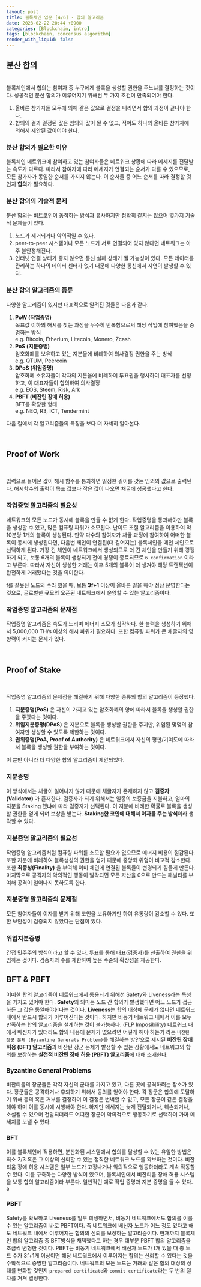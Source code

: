 ```yaml
---
layout: post
title: 블록체인 입문 [4/6] - 합의 알고리즘
date: 2023-02-22 20:44 +0900
categories: [Blockchain, intro]
tags: [blockchain, concensus algorithm]
render_with_liquid: false
---
```


## 분산 합의

<br>
블록체인에서 합의는 참여자 중 누구에게 블록을 생성할 권한을 주느냐를 결정하는 것이다. 성공적인 분산 합의가 이루어지기 위해선 두 가지 조건이 만족되어야 한다.

1. 올바른 참가자들 모두에 의해 같은 값으로 결정을 내리면서 합의 과정이 끝나야 한다.
2. 합의의 결과 결정된 값은 임의의 값이 될 수 없고, 적어도 하나의 올바른 참가자에 의해서 제안된 값이어야 한다.

### 분산 합의가 필요한 이유

블록체인 네트워크에 참여하고 있는 참여자들은 네트워크 상황에 따라 메세지를 전달받는 속도가 다르다. 따라서 참여자에 따라 메세지가 연결되는 순서가 다를 수 있으므로, 모든 참가자가 동일한 순서를 가지지 않는다. 이 순서들 중 어느 순서를 따라 결정할 것인지 **합의**가 필요하다.

### 분산 합의의 기술적 문제

분산 합의는 비트코인이 동작하는 방식과 유사하지만 정확히 같지는 않으며 몇가지 기술적 문제들이 있다.

1. 노드가 제거되거나 악의적일 수 있다.
2. peer-to-peer 시스템이나 모든 노드가 서로 연결되어 있지 않다면 네트워크는 아주 불안정해진다.
3. 인터넷 연결 상태가 좋지 않으면 통신 실패 상태가 될 가능성이 있다.
   모든 데이터를 관리하는 하나의 데이터 센터가 없기 때문에 다양한 통신에서 지연이 발생할 수 있다.

### 분산 합의 알고리즘의 종류

다양한 알고리즘이 있지만 대표적으로 알려진 것들은 다음과 같다.

1. **PoW (작업증명)**<br>
   목표값 이하의 해시를 찾는 과정을 무수히 반복함으로써 해당 작업에 참여했음을 증명하는 방식<br>
   e.g. Bitcoin, Etherium, Litecoin, Monero, Zcash
2. **PoS (지분증명)**<br>
   암호화폐를 보유하고 있는 지분율에 비례하여 의사결정 권한을 주는 방식<br>
   e.g. QTUM, Peercoin
3. **DPoS (위임증명)**<br>
   암호화폐 소유자들이 각자의 지분율에 비례하여 투표권을 행사하여 대표자를 선정하고, 이 대표자들이 합의하여 의사결정<br>
   e.g. EOS, Steem, Risk, Ark
4. **PBFT (비잔틴 장애 허용)**<br>
   BFT를 확장한 형태<br>
   e.g. NEO, R3, ICT, Tendermint

다음 절에서 각 알고리즘들의 특징을 보다 더 자세히 알아본다.

<br>

## Proof of Work

<br>

입력으로 들어온 값이 해시 함수를 통과하면 일정한 길이를 갖는 임의의 값으로 출력된다. 해시함수의 출력이 목표 값보다 작은 값이 나오면 채굴에 성공했다고 한다.

### 작업증명 알고리즘의 필요성

네트워크의 모든 노드가 동시에 블록을 만들 수 없게 한다. 작업증명을 통과해야만 블록을 생성할 수 있고, 많은 컴퓨팅 파워가 소모된다. 난이도 조절 알고리즘을 이용하여 약 10분당 1개의 블록이 생성된다. 만약 다수의 참여자가 채굴 과정에 참여하여 어떠한 블록이 동시에 생성된다면, 다음번 체인이 연결된(더 길어지는) 블록체인을 메인 체인으로 선택하게 된다. 가장 긴 체인이 네트워크에서 생성되므로 더 긴 체인을 만들기 위해 경쟁하게 되고, 보통 6개의 블록이 생성되기 전에 경쟁이 종료되므로 `6 confirmation` 이라고 부른다. 따라서 자신이 생성한 거래는 이후 5개의 블록이 더 생겨야 해당 트랜잭션이 완전하게 거래됐다는 것을 의미한다.

f를 잘못된 노드의 수라 했을 때, 보통 **3f+1** 이상이 올바른 일을 해야 정상 운영한다는 것으로, 글로벌한 규모의 오픈된 네트워크에서 운영할 수 있는 알고리즘이다.

### 작업증명 알고리즘의 문제점

작업증명 알고리즘은 속도가 느리며 에너지 소모가 심각하다. 한 블럭을 생성하기 위해서 5,000,000 TH/s 이상의 해시 파워가 필요하다. 또한 컴퓨팅 파워가 큰 채굴자의 영향력이 커지는 문제가 있다.

<br>

## Proof of Stake

<br>

작업증명 알고리즘의 문제점을 해결하기 위해 다양한 종류의 합의 알고리즘이 등장했다.

1. **지분증명(PoS)** 은 자신이 가지고 있는 암호화폐의 양에 따라서 블록을 생성할 권한을 주겠다는 것이다.
2. **위임지분증명(DPoS)** 은 지분으로 블록을 생성할 권한을 주지만, 위임된 몇몇의 참여자만 생성할 수 있도록 제한하는 것이다.
3. **권위증명(PoA, Proof of Authority)** 은 네트워크에서 자신의 평판/기여도에 따라서 블록을 생성할 권한을 부여하는 것이다.

이 뿐만 아니라 더 다양한 합의 알고리즘이 제안되었다.

### 지분증명

이 방식에서는 채굴이 일어나지 않기 때문에 채굴자가 존재하지 않고 **검증자(Validator)** 가 존재한다. 검증자가 되기 위해서는 일종의 보증금을 지불하고, 얼마의 지분을 Staking 했냐에 따라 검증자가 선택된다. 이 지분에 비례한 확률로 블록을 생성할 권한을 얻게 되며 보상을 받는다. **Staking한 코인에 대해서 이자를 주는 방식**이라 생각할 수 있다.

### 지분증명 알고리즘의 필요성

작업증명 알고리즘처럼 컴퓨팅 파워를 소모할 필요가 없으므로 에너지 비용이 절감된다. 또한 지분에 비례하여 블록생성의 권한을 얻기 때문에 중앙화 위험이 비교적 감소한다. 또한 **최종성(Finality)** 을 부여해 이미 체인에 연결된 블록들이 변경되기 힘들게 만든다. 마지막으로 공격자의 악의적인 행동이 발각되면 모든 자산을 0으로 만드는 패널티를 부여해 공격이 일어나지 못하도록 한다.

### 지분증명 알고리즘의 문제점

모든 참여자들이 이자를 받기 위해 코인을 보유하기만 하여 유통량이 감소할 수 있다. 또한 보안성이 검증되지 않았다는 단점이 있다.

### 위임지분증명

간접 민주주의 방식이라고 할 수 있다. 투표를 통해 대표(검증자)를 선출하여 권한을 위임하는 것이다. 검증자의 수를 제한하여 높은 수준의 확장성을 제공한다.

## BFT & PBFT

어떠한 합의 알고리즘이 네트워크에서 통용되기 위해선 Safety와 Liveness라는 특성을 가지고 있어야 한다. **Safety**의 의미는 노드 간 합의가 발생했다면 어느 노드가 접근하든 그 값은 동일해야한다는 것이다. **Liveness**는 합의 대상에 문제가 없다면 네트워크 내에서 반드시 합의가 이루어진다는 것이다. 하지만 비동기 네트워크 내에서 이를 모두 만족하는 합의 알고리즘을 설계하는 것이 불가능하다. (FLP Imposibility) 네트워크 내에서 배신자가 있더라도 합의 내용에 문제가 없으려면 어떻게 해야 하는가 라는 `비잔틴 장군 문제 (Byzantine Generals Problem)`를 해결하는 방안으로 제시된 **비잔틴 장애 허용 (BFT) 알고리즘**과 비잔틴 장군 문제가 발생할 수 있는 상황에서도 네트워크의 합의를 보장하는 **실전적 비잔틴 장애 허용 (PBFT) 알고리즘**에 대해 소개한다.

### Byzantine General Problems

비잔티움의 장군들은 각각 자신의 군대를 가지고 있고, 다른 곳에 공격하려는 장소가 있다. 장군들은 공격하거나 후퇴하기 위해서 동의를 얻어야 한다. 각 장군은 합의에 도달하기 위해 동의 혹은 거부를 결정하며 이 결정은 번벅할 수 없고, 모든 장군이 같은 결정을 해야 하며 이를 동시에 시행해야 한다. 하지만 메세지는 늦게 전달되거나, 훼손되거나, 소실될 수 있으며 전달되더라도 어떠한 장군이 악의적으로 행동하기로 선택하여 가짜 메세지를 보낼 수 있다.

### BFT

이를 블록체인에 적용하면, 분산화된 시스템에서 합의를 달성할 수 있는 유일한 방법은 최소 2/3 혹은 그 이상의 신뢰할 수 있는 정직한 네트워크 노드를 확보하는 것이다. 비잔티움 장애 허용 시스템은 일부 노드가 고장나거나 악의적으로 행동하더라도 계속 작동할 수 있다. 이를 구축하는 다양한 방식이 있으며, 블록체인에서 비잔티움 장애 허용 시스템을 보통 합의 알고리즘이라 부른다. 일반적인 예로 작업 증명과 지분 증명을 들 수 있다.
a

### PBFT

Safety를 확보하고 Liveness를 일부 희생하면서, 비동기 네트워크에서도 합의를 이룰 수 있는 알고리즘이 바로 PBFT이다. 즉 네트워크에 배신자 노드가 어느 정도 있다고 해도 네트워크 내에서 이루어지는 합의의 신뢰를 보장하는 알고리즘이다. 현재까지 블록체인 합의 알고리즘 중 BFT방식을 채택했다고 하는 경우 대부분 PBFT 합의 알고리즘을 조금씩 변형한 것이다. PBFT는 비동기 네트워크에서 배신자 노드가 f개 있을 때 총 노드 수가 3f+1개 이상이면 해당 네트워크에서 이루어지는 합의는 신뢰할 수 있다는 것을 수학적으로 증명한 알고리즘이다. 네트워크의 모든 노드는 거래와 같은 합의 대상의 상태를 변화할 것인지 `prepared certificate`와 `commit certificate`라는 두 번의 절차를 거쳐 결정한다.

